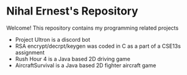 # Nihal Ernest's Repository
Welcome! This repository contains my programming related projects

- Project Ultron is a discord bot
- RSA encrypt/decrpt/keygen was coded in C as a part of a CSE13s assignment
- Rush Hour 4 is a Java based 2D driving game
- AircraftSurvival is a Java based 2D fighter aircraft game
